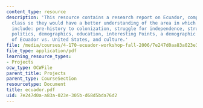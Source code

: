 ```yaml
---
content_type: resource
description: 'This resource contains a research report on Ecuador, compiled by the
  class so they would have a better understanding of the area in which they were working.  Topics
  include: pre-history to colonization, struggle for independence, struggle for stability,
  politics, demographics, education, interesting Points, a demographic comparison
  of Ecuador vs. United States, and culture.'
file: /media/courses/4-170-ecuador-workshop-fall-2006/7e247d0aa83a023e305bd68d5bda76d2_ecuador.pdf
file_type: application/pdf
learning_resource_types:
- Projects
ocw_type: OCWFile
parent_title: Projects
parent_type: CourseSection
resourcetype: Document
title: ecuador.pdf
uid: 7e247d0a-a83a-023e-305b-d68d5bda76d2
---
```

